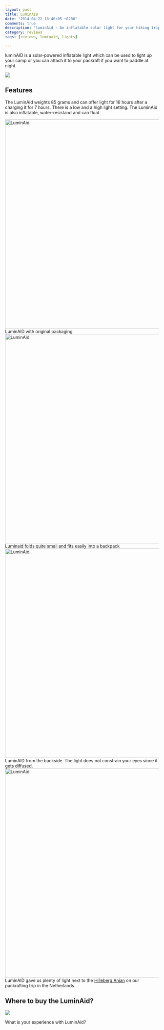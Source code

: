 ```yaml
---
layout: post
title: LuminAID
date: "2014-04-22 18:40:05 +0200"
comments: true
description: "luminAid - An inflatable solar light for your hiking trip"
category: reviews
tags: [reviews, luminaid, lights]

---
```


luminAID is a solar-powered inflatable light which can be used to light up your camp or you can attach it to your packraft if you want to paddle at night.

<img src="https://farm8.staticflickr.com/7381/13970539645_6d777e495b_c.jpg">

## Features
The LuminAid weights 85 grams and can offer light for 16 hours after a charging it for 7 hours. There is a low and a high light setting. The LuminAid is also inflatable, water-resistand and can float.

<a href="https://www.flickr.com/photos/90204224@N07/13970959474/" ><img src="https://farm8.staticflickr.com/7404/13970959474_974b5ff688_b.jpg" width="1024" height="683" alt="LuminAid" ></a>
LuminAID with original packaging
<a href="https://www.flickr.com/photos/90204224@N07/13967345072/" ><img src="https://farm8.staticflickr.com/7253/13967345072_66597c9f5b_b.jpg" width="1024" height="683" alt="LuminAid" ></a>
Luminaid folds quite small and fits easily into a backpack
<a href="https://www.flickr.com/photos/90204224@N07/13967348421/" ><img src="https://farm8.staticflickr.com/7084/13967348421_1a012e2dae_b.jpg" width="1024" height="683" alt="LuminAid" ></a>
LuminAID from the backside. The light does not constrain your eyes since it gets diffused.
<a href="https://www.flickr.com/photos/90204224@N07/13967324991/" ><img src="https://farm8.staticflickr.com/7082/13967324991_210e4a8fab_b.jpg" width="1024" height="683" alt="LuminAid"></a>
LuminAID gave us plenty of light next to the <a href="http://hikeventures.com/gear-review-hilleberg-anjan-for-the-summer/" target="_blank">Hilleberg Anjan</a> on our packrafting trip in the Netherlands.

## Where to buy the LuminAid?
<script type="text/javascript" src="http://www.avantlink.com/api.php?module=ProductSearch&affiliate_id=125311&website_id=150351&merchant_ids&search_results_sort_order=Retail+Price|asc&output=js&search_results_count=1&search_results_layout=list&search_results_fields=|Merchant+Name|Product+Name|Retail+Price&search_term=Luminaid"></script>

<a rel="nofollow" href="http://www.amazon.com/gp/product/B00TF7LZ3K/ref=as_li_tl?ie=UTF8&camp=1789&creative=9325&creativeASIN=B00TF7LZ3K&linkCode=as2&tag=hikeve-20&linkId=2GAL7FB7F55N2U6G"><img border="0" src="http://ws-na.amazon-adsystem.com/widgets/q?_encoding=UTF8&ASIN=B00TF7LZ3K&Format=_SL250_&ID=AsinImage&MarketPlace=US&ServiceVersion=20070822&WS=1&tag=hikeve-20" ></a><img src="http://ir-na.amazon-adsystem.com/e/ir?t=hikeve-20&l=as2&o=1&a=B00TF7LZ3K" width="1" height="1" border="0" alt="" style="border:none !important; margin:0px !important;" />

What is your experience with LuminAid?
